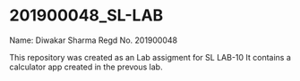 # 201900048_SL-LAB


Name: Diwakar Sharma
Regd No. 201900048


This repository was created as an Lab assigment for SL LAB-10
It contains a calculator app created in the prevous lab.
